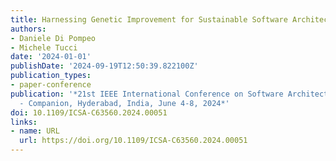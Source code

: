 ```yaml
---
title: Harnessing Genetic Improvement for Sustainable Software Architectures
authors:
- Daniele Di Pompeo
- Michele Tucci
date: '2024-01-01'
publishDate: '2024-09-19T12:50:39.822100Z'
publication_types:
- paper-conference
publication: '*21st IEEE International Conference on Software Architecture, ICSA 2024
  - Companion, Hyderabad, India, June 4-8, 2024*'
doi: 10.1109/ICSA-C63560.2024.00051
links:
- name: URL
  url: https://doi.org/10.1109/ICSA-C63560.2024.00051
---
```

